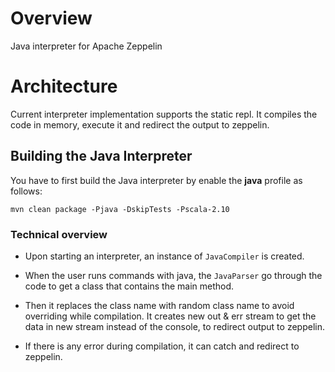 # Overview
Java interpreter for Apache Zeppelin

# Architecture
Current interpreter implementation supports the static repl. It compiles the code in memory, execute it and redirect the output to zeppelin.

## Building the Java Interpreter
You have to first build the Java interpreter by enable the **java** profile as follows:

```
mvn clean package -Pjava -DskipTests -Pscala-2.10
```

### Technical overview

 * Upon starting an interpreter, an instance of `JavaCompiler` is created. 

 * When the user runs commands with java, the `JavaParser` go through the code to get a class that contains the main method.
 
 * Then it replaces the class name with random class name to avoid overriding while compilation. It creates new out & err stream to get the data in new stream instead of the console, to redirect output to zeppelin.
 
 * If there is any error during compilation, it can catch and redirect to zeppelin.
